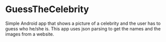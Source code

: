 # GuessTheCelebrity
Simple Android app that shows a picture of a celebrity and the user has to guess who he/she is.
This app uses json parsing to get the names and the images from a website.
